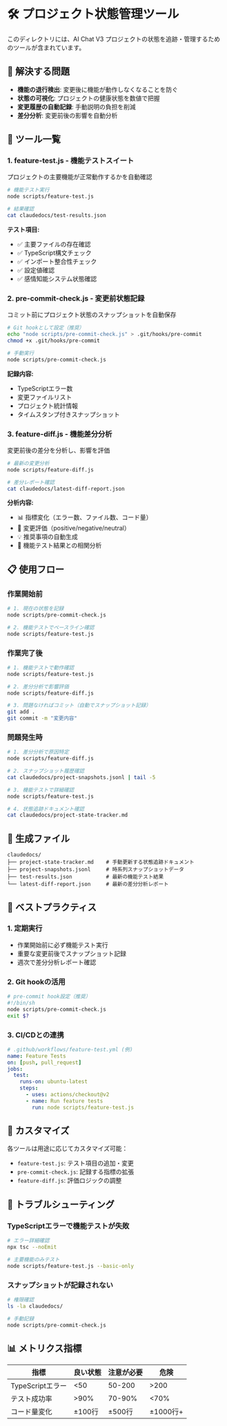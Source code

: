 # 🛠️ プロジェクト状態管理ツール

このディレクトリには、AI Chat V3 プロジェクトの状態を追跡・管理するためのツールが含まれています。

## 🎯 解決する問題

- **機能の退行検出**: 変更後に機能が動作しなくなることを防ぐ
- **状態の可視化**: プロジェクトの健康状態を数値で把握
- **変更履歴の自動記録**: 手動説明の負担を削減
- **差分分析**: 変更前後の影響を自動分析

## 🚀 ツール一覧

### 1. feature-test.js - 機能テストスイート
プロジェクトの主要機能が正常動作するかを自動確認

```bash
# 機能テスト実行
node scripts/feature-test.js

# 結果確認
cat claudedocs/test-results.json
```

**テスト項目:**
- ✅ 主要ファイルの存在確認
- ✅ TypeScript構文チェック
- ✅ インポート整合性チェック  
- ✅ 設定値確認
- ✅ 感情知能システム状態確認

### 2. pre-commit-check.js - 変更前状態記録
コミット前にプロジェクト状態のスナップショットを自動保存

```bash
# Git hookとして設定（推奨）
echo "node scripts/pre-commit-check.js" > .git/hooks/pre-commit
chmod +x .git/hooks/pre-commit

# 手動実行
node scripts/pre-commit-check.js
```

**記録内容:**
- TypeScriptエラー数
- 変更ファイルリスト
- プロジェクト統計情報
- タイムスタンプ付きスナップショット

### 3. feature-diff.js - 機能差分分析
変更前後の差分を分析し、影響を評価

```bash
# 最新の変更分析
node scripts/feature-diff.js

# 差分レポート確認
cat claudedocs/latest-diff-report.json
```

**分析内容:**
- 📊 指標変化（エラー数、ファイル数、コード量）
- 🎯 変更評価（positive/negative/neutral）
- 💡 推奨事項の自動生成
- 🧪 機能テスト結果との相関分析

## 📋 使用フロー

### 作業開始前
```bash
# 1. 現在の状態を記録
node scripts/pre-commit-check.js

# 2. 機能テストでベースライン確認
node scripts/feature-test.js
```

### 作業完了後
```bash
# 1. 機能テストで動作確認
node scripts/feature-test.js

# 2. 差分分析で影響評価
node scripts/feature-diff.js

# 3. 問題なければコミット（自動でスナップショット記録）
git add .
git commit -m "変更内容"
```

### 問題発生時
```bash
# 1. 差分分析で原因特定
node scripts/feature-diff.js

# 2. スナップショット履歴確認
cat claudedocs/project-snapshots.jsonl | tail -5

# 3. 機能テストで詳細確認
node scripts/feature-test.js

# 4. 状態追跡ドキュメント確認
cat claudedocs/project-state-tracker.md
```

## 📁 生成ファイル

```
claudedocs/
├── project-state-tracker.md    # 手動更新する状態追跡ドキュメント
├── project-snapshots.jsonl     # 時系列スナップショットデータ
├── test-results.json           # 最新の機能テスト結果
└── latest-diff-report.json     # 最新の差分分析レポート
```

## 🎯 ベストプラクティス

### 1. 定期実行
- 作業開始前に必ず機能テスト実行
- 重要な変更前後でスナップショット記録
- 週次で差分分析レポート確認

### 2. Git hookの活用
```bash
# pre-commit hook設定（推奨）
#!/bin/sh
node scripts/pre-commit-check.js
exit $?
```

### 3. CI/CDとの連携
```yaml
# .github/workflows/feature-test.yml (例)
name: Feature Tests
on: [push, pull_request]
jobs:
  test:
    runs-on: ubuntu-latest
    steps:
      - uses: actions/checkout@v2
      - name: Run feature tests
        run: node scripts/feature-test.js
```

## 🔧 カスタマイズ

各ツールは用途に応じてカスタマイズ可能：

- `feature-test.js`: テスト項目の追加・変更
- `pre-commit-check.js`: 記録する指標の拡張
- `feature-diff.js`: 評価ロジックの調整

## 🚨 トラブルシューティング

### TypeScriptエラーで機能テストが失敗
```bash
# エラー詳細確認
npx tsc --noEmit

# 主要機能のみテスト
node scripts/feature-test.js --basic-only
```

### スナップショットが記録されない
```bash
# 権限確認
ls -la claudedocs/

# 手動記録
node scripts/pre-commit-check.js
```

## 📊 メトリクス指標

| 指標 | 良い状態 | 注意が必要 | 危険 |
|------|----------|------------|------|
| TypeScriptエラー | <50 | 50-200 | >200 |
| テスト成功率 | >90% | 70-90% | <70% |
| コード量変化 | ±100行 | ±500行 | ±1000行+ |